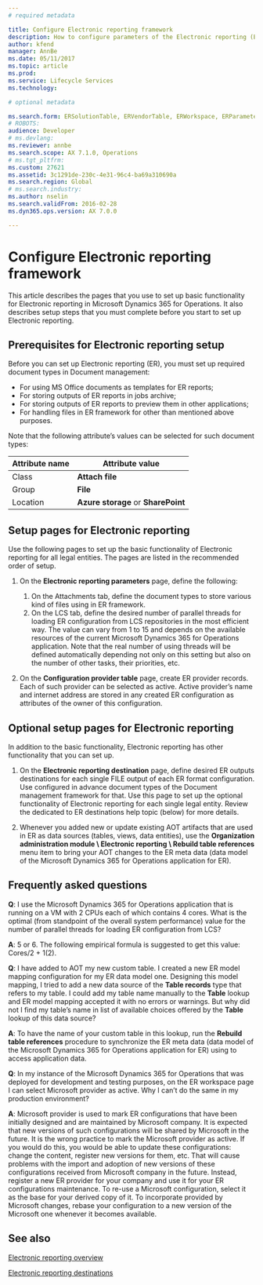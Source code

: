 ```yaml
---
# required metadata

title: Configure Electronic reporting framework
description: How to configure parameters of the Electronic reporting (ER) framework
author: kfend
manager: AnnBe
ms.date: 05/11/2017
ms.topic: article
ms.prod: 
ms.service: Lifecycle Services
ms.technology: 

# optional metadata

ms.search.form: ERSolutionTable, ERVendorTable, ERWorkspace, ERParameters, ERFormatDestinationTable
# ROBOTS: 
audience: Developer
# ms.devlang: 
ms.reviewer: annbe
ms.search.scope: AX 7.1.0, Operations
# ms.tgt_pltfrm: 
ms.custom: 27621
ms.assetid: 3c1291de-230c-4e31-96c4-ba69a310690a
ms.search.region: Global
# ms.search.industry: 
ms.author: nselin
ms.search.validFrom: 2016-02-28
ms.dyn365.ops.version: AX 7.0.0

---
```


# Configure Electronic reporting framework

This article describes the pages that you use to set up basic functionality for Electronic reporting in Microsoft Dynamics 365 for Operations. It also describes setup steps that you must complete before you start to set up Electronic reporting.

## Prerequisites for Electronic reporting setup

Before you can set up Electronic reporting (ER), you must set up required document types in Document management:

* For using MS Office documents as templates for ER reports;
* For storing outputs of ER reports in jobs archive;
* For storing outputs of ER reports to preview them in other applications;
* For handling files in ER framework for other than mentioned above purposes.

Note that the following attribute’s values can be selected for such document types:

Attribute name | Attribute value
---------------|----------------
Class|**Attach file**
Group|**File**
Location|**Azure storage** or **SharePoint**

## Setup pages for Electronic reporting
Use the following pages to set up the basic functionality of Electronic reporting for all legal entities. The pages are listed in the recommended order of setup.

1.	On the **Electronic reporting parameters** page, define the following:
    1. On the Attachments tab, define the document types to store various kind of files using in ER framework.
    1. On the LCS tab, define the desired number of parallel threads for loading ER configuration from LCS repositories in the most efficient way. The value can vary from 1 to 15 and depends on the available resources of the current Microsoft Dynamics 365 for Operations application. Note that the real number of using threads will be defined automatically depending not only on this setting but also on the number of other tasks, their priorities, etc.
  
2.	On the **Configuration provider table** page, create ER provider records. Each of such provider can be selected as active. Active provider’s name and internet address are stored in any created ER configuration as attributes of the owner of this configuration.

## Optional setup pages for Electronic reporting
In addition to the basic functionality, Electronic reporting has other functionality that you can set up.

1.	On the **Electronic reporting destination** page, define desired ER outputs destinations for each single FILE output of each ER format configuration. Use configured in advance document types of the Document management framework for that. Use this page to set up the optional functionality of Electronic reporting for each single legal entity. Review the dedicated to ER destinations help topic (below) for more details.

2.	Whenever you added new or update existing AOT artifacts that are used in ER as data sources (tables, views, data entities), use the **Organization administration module \ Electronic reporting \ Rebuild table references** menu item to bring your AOT changes to the ER meta data (data model of the Microsoft Dynamics 365 for Operations application for ER).

## Frequently asked questions
**Q**: I use the Microsoft Dynamics 365 for Operations application that is running on a VM with 2 CPUs each of which contains 4 cores. What is the optimal (from standpoint of the overall system performance) value for the number of parallel threads for loading ER configuration from LCS?

**A**: 5 or 6.  The following empirical formula is suggested to get this value: Cores/2 + 1(2).

**Q**: I have added to AOT my new custom table. I created a new ER model mapping configuration for my ER data model one. Designing this model mapping, I tried to add a new data source of the **Table records** type that refers to my table. I could add my table name manually to the **Table** lookup and ER model mapping accepted it with no errors or warnings. But why did not I find my table’s name in list of available choices offered by the **Table** lookup of this data source?

**A**: To have the name of your custom table in this lookup, run the **Rebuild table references** procedure to synchronize the ER meta data (data model of the Microsoft Dynamics 365 for Operations application for ER) using to access application data.

**Q**: In my instance of the Microsoft Dynamics 365 for Operations that was deployed for development and testing purposes, on the ER workspace page I can select Microsoft provider as active. Why I can’t do the same in my production environment?

**A**: Microsoft provider is used to mark ER configurations that have been initially designed and are maintained by Microsoft company. It is expected that new versions of such configurations will be shared by Microsoft in the future. It is the wrong practice to mark the Microsoft provider as active. If you would do this, you would be able to update these configurations: change the content, register new versions for them, etc. That will cause problems with the import and adoption of new versions of these configurations received from Microsoft company in the future. Instead, register a new ER provider for your company and use it for your ER configurations maintenance. To re-use a Microsoft configuration, select it as the base for your derived copy of it. To incorporate provided by Microsoft changes, rebase your configuration to a new version of the Microsoft one whenever it becomes available.

## See also
[Electronic reporting overview](https://docs.microsoft.com/en-us/dynamics365/operations/dev-itpro/analytics/general-electronic-reporting)

[Electronic reporting destinations](https://docs.microsoft.com/en-us/dynamics365/operations/dev-itpro/analytics/electronic-reporting-destinations)

